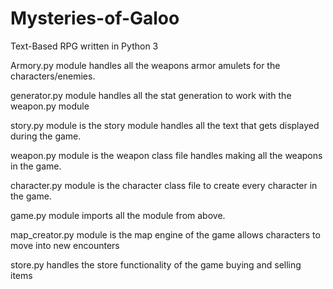 # Mysteries-of-Galoo
Text-Based RPG written in Python 3


Armory.py module handles all the weapons armor amulets for the characters/enemies.

generator.py module handles all the stat generation to work with the weapon.py module

story.py module is the story module handles all the text that gets displayed during the game.

weapon.py module is the weapon class file handles making all the weapons in the game.

character.py module is the character class file to create every character in the game.

game.py module imports all the module from above.

map_creator.py module is the map engine of the game allows characters to move into new encounters

store.py handles the store functionality of the game buying and selling items
